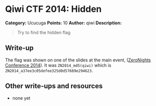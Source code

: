 # Qiwi CTF 2014: Hidden

**Category:** Ucucuga
**Points:** 10
**Author:** qiwi
**Description:**

> Try to find the hidden flag

## Write-up

The flag was shown on one of the slides at the main event, ([ZeroNights Conference 2014](http://2014.zeronights.org/)). It was `ZN2014_md5(qiwi)` which is `ZN2014_a37ee3c05defee325d0d57689e294623`.

## Other write-ups and resources

* none yet
